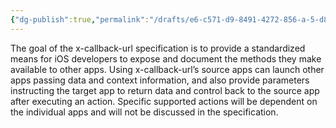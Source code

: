 ```yaml
---
{"dg-publish":true,"permalink":"/drafts/e6-c571-d9-8491-4272-856-a-5-d8530-e9-a0-fb/","dgHomeLink":true,"dgPassFrontmatter":false}
---
```



The goal of the x-callback-url specification is to provide a standardized means for iOS developers to expose and document the methods they make available to other apps. Using x-callback-url’s source apps can launch other apps passing data and context information, and also provide parameters instructing the target app to return data and control back to the source app after executing an action. Specific supported actions will be dependent on the individual apps and will not be discussed in the specification.
